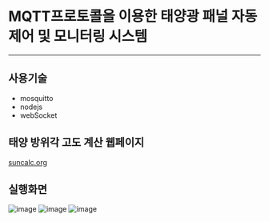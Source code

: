 # MQTT프로토콜을 이용한 태양광 패널 자동제어 및 모니터링 시스템
---
## 사용기술
* mosquitto
* nodejs
* webSocket

## 태양 방위각 고도 계산 웹페이지 
<a href = "https://www.suncalc.org/#/37.541,126.986,17/2022.06.02/17:10/324.0/2">suncalc.org</a>
## 실행화면
![image](https://user-images.githubusercontent.com/58679737/172318796-047f0e8b-b185-4e6d-b9b2-1327db28f059.png)
![image](https://user-images.githubusercontent.com/58679737/172318871-efc667a1-227e-4d1d-bb8c-72599394b8d6.png)
![image](https://user-images.githubusercontent.com/58679737/172318931-4aca7c53-8a2f-40fd-abb8-d42a6f94d148.png)
